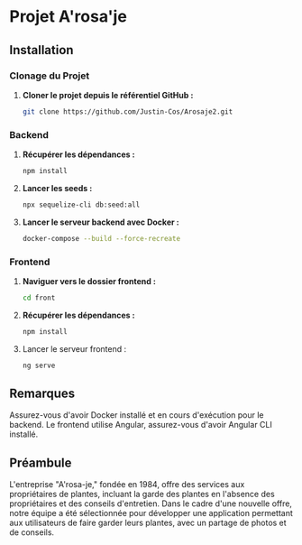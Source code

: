 # Projet A'rosa'je

## Installation

### Clonage du Projet

1. **Cloner le projet depuis le référentiel GitHub :**
   ```bash
   git clone https://github.com/Justin-Cos/Arosaje2.git

### Backend

1. **Récupérer les dépendances :**
   ```bash
   npm install
2. **Lancer les seeds :**
   ```bash
   npx sequelize-cli db:seed:all

3. **Lancer le serveur backend avec Docker :** 
   ```bash
   docker-compose --build --force-recreate

### Frontend
1. **Naviguer vers le dossier frontend :**
   ```bash
   cd front

2. **Récupérer les dépendances :**
   ```bash
   npm install
3. Lancer le serveur frontend :
   ```bash
   ng serve
   
## Remarques

Assurez-vous d'avoir Docker installé et en cours d'exécution pour le backend.
Le frontend utilise Angular, assurez-vous d'avoir Angular CLI installé.

## Préambule

L'entreprise "A'rosa-je," fondée en 1984, offre des services aux propriétaires de plantes, incluant la garde des plantes en l'absence des propriétaires et des conseils d'entretien. Dans le cadre d'une nouvelle offre, notre équipe a été sélectionnée pour développer une application permettant aux utilisateurs de faire garder leurs plantes, avec un partage de photos et de conseils. 